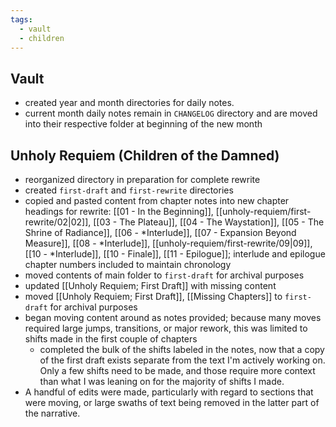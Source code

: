 ```yaml
---
tags:
  - vault
  - children
---
```

## Vault
- created year and month directories for daily notes.
- current month daily notes remain in `CHANGELOG` directory and are moved into their respective folder at beginning of the new month

## Unholy Requiem (Children of the Damned)
- reorganized directory in preparation for complete rewrite
- created `first-draft` and `first-rewrite` directories
- copied and pasted content from chapter notes into new chapter headings for rewrite: [[01 - In the Beginning]], [[unholy-requiem/first-rewrite/02|02]], [[03 - The Plateau]], [[04 - The Waystation]], [[05 - The Shrine of Radiance]], [[06 - *Interlude]], [[07 - Expansion Beyond Measure]], [[08 - *Interlude]], [[unholy-requiem/first-rewrite/09|09]], [[10 - *Interlude]], [[10 - Finale]], [[11 - Epilogue]]; interlude and epilogue chapter numbers included to maintain chronology
- moved contents of main folder to `first-draft` for archival purposes
- updated [[Unholy Requiem; First Draft]] with missing content
- moved [[Unholy Requiem; First Draft]], [[Missing Chapters]] to `first-draft` for archival purposes
- began moving content around as notes provided; because many moves required large jumps, transitions, or major rework, this was limited to shifts made in the first couple of chapters
	- completed the bulk of the shifts labeled in the notes, now that a copy of the first draft exists separate from the text I'm actively working on. Only a few shifts need to be made, and those require more context than what I was leaning on for the majority of shifts I made.
- A handful of edits were made, particularly with regard to sections that were moving, or large swaths of text being removed in the latter part of the narrative.